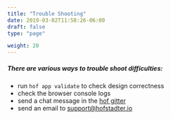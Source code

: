 ```yaml
---
title: "Trouble Shooting"
date: 2019-03-02T11:58:26-06:00
draft: false
type: "page"

weight: 20
---
```


##### There are various ways to trouble shoot difficulties:

- run `hof app validate` to check design correctness
- check the browser console logs
- send a chat message in the [hof gitter](https://gitter.im/hofstadter-io/hof)
- send an email to [support@hofstadter.io](mailto:support@hofstadter.io)


